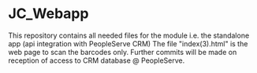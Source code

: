 # JC_Webapp
This repository contains all needed files for the module i.e. the standalone app (api integration with PeopleServe CRM)
The file "index(3).html" is the web page to scan the barcodes only.
Further commits will be made on reception of access to CRM database @ PeopleServe.
